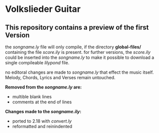 # Volkslieder Guitar
## This repository contains a preview of the first Version

the *songname.ly* file will only compile,
if the directory **global-files/** containing the file *score.ily* is present.
for further versions, the *score.ily* could be inserted into the *songname.ly*
to make it possible to download a single compileable *lilypond* file.

no editoral changes are made to *songname.ly* that effect the music itself.
Melody, Chords, Lyrics and Verses remain untouched.

**Removed from the *songname.ly* are:**
* multible blank lines
* comments at the end of lines

**Changes made to the *songname.ily*:**
* ported to 2.18 with *convert.ly*
* reformatted and reinindented
